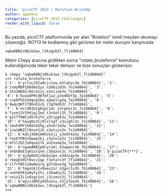 ```yaml
---
title: 'picoCTF 2023 | Rotation WriteUp'
author: appdone
categories: [picoCTF 2023 Challenges]
render_with_liquid: false
---
```


Bu yazıda, picoCTF platformunda yer alan "Rotation" isimli meydan okumayı çözeceğiz. ROT13 ile kodlanmış gibi görünen bir metin duruyor karşımızda.

```
xqkwKBN{z0bib1wv_l3kzgxb3l_7l140864}
```

Metni Chepy aracına girdikten sonra "rotate_bruteforce" komutunu kullandığımızda teker teker deniyor ve bize sonuçları gösteriyor.

```console
$ chepy "xqkwKBN{z0bib1wv_l3kzgxb3l_7l140864}"
>>> rotate_bruteforce
{'1': b'yrlxLCO{a0cjc1xw_m3lahyc3m_7m140864}', '2': b'zsmyMDP{b0dkd1yx_n3mbizd3n_7n140864}', '3': b'atnzNEQ{c0ele1zy_o3ncjae3o_7o140864}',
'4': b'buoaOFR{d0fmf1az_p3odkbf3p_7p140864}', '5': b'cvpbPGS{e0gng1ba_q3pelcg3q_7q140864}', '6': b'dwqcQHT{f0hoh1cb_r3qfmdh3r_7r140864}',
'7': b'exrdRIU{g0ipi1dc_s3rgnei3s_7s140864}', '8': b'fyseSJV{h0jqj1ed_t3shofj3t_7t140864}', '9': b'gztfTKW{i0krk1fe_u3tipgk3u_7u140864}',
'10': b'haugULX{j0lsl1gf_v3ujqhl3v_7v140864}', '11': b'ibvhVMY{k0mtm1hg_w3vkrim3w_7w140864}', '12': b'jcwiWNZ{l0nun1ih_x3wlsjn3x_7x140864}',
'13': b'kdxjXOA{m0ovo1ji_y3xmtko3y_7y140864}', '14': b'leykYPB{n0pwp1kj_z3ynulp3z_7z140864}', '15': b'mfzlZQC{o0qxq1lk_a3zovmq3a_7a140864}',
'16': b'ngamARD{p0ryr1ml_b3apwnr3b_7b140864}', '17': b'ohbnBSE{q0szs1nm_c3bqxos3c_7c140864}', '18': b'picoCTF{***}',
'19': b'qjdpDUG{s0ubu1po_e3dszqu3e_7e140864}', '20': b'rkeqEVH{t0vcv1qp_f3etarv3f_7f140864}', '21': b'slfrFWI{u0wdw1rq_g3fubsw3g_7g140864}',
'22': b'tmgsGXJ{v0xex1sr_h3gvctx3h_7h140864}', '23': b'unhtHYK{w0yfy1ts_i3hwduy3i_7i140864}', '24': b'voiuIZL{x0zgz1ut_j3ixevz3j_7j140864}',
'25': b'wpjvJAM{y0aha1vu_k3jyfwa3k_7k140864}', '26': b'xqkwKBN{z0bib1wv_l3kzgxb3l_7l140864}'}
>>>
```
